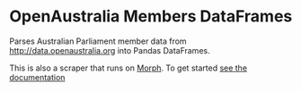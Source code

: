 
# OpenAustralia Members DataFrames

Parses Australian Parliament member data from http://data.openaustralia.org into Pandas DataFrames.

This is also a scraper that runs on [Morph](https://morph.io). To get started [see the documentation](https://morph.io/documentation)
